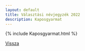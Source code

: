```yaml
---
layout: default
title: Választási névjegyzék 2022
description: Kaposgyarmat
---
```


{% include Kaposgyarmat.html %}

[Vissza](./)